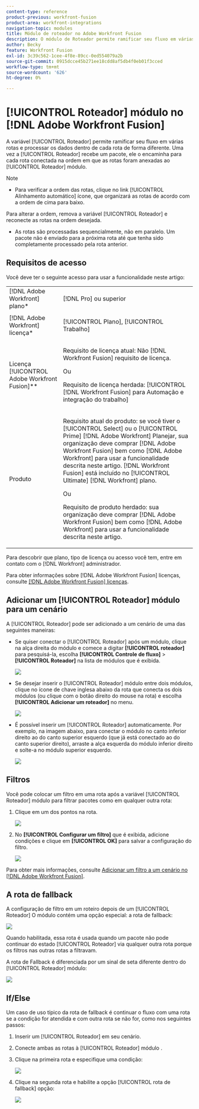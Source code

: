 ```yaml
---
content-type: reference
product-previous: workfront-fusion
product-area: workfront-integrations
navigation-topic: modules
title: Módulo de roteador no Adobe Workfront Fusion
description: O módulo de Roteador permite ramificar seu fluxo em várias rotas e processar os dados em cada rota de forma diferente. Depois que um módulo de roteador recebe um pacote, ele o encaminha para cada rota conectada na ordem em que as rotas foram anexadas ao módulo de roteador.
author: Becky
feature: Workfront Fusion
exl-id: 3c39c562-1cee-4f8e-89cc-0ed554079a2b
source-git-commit: 0915dcce45b271ee18cdd8af5db4f0eb01f3cced
workflow-type: tm+mt
source-wordcount: '626'
ht-degree: 0%

---
```


# [!UICONTROL Roteador] módulo no [!DNL Adobe Workfront Fusion]

A variável [!UICONTROL Roteador] permite ramificar seu fluxo em várias rotas e processar os dados dentro de cada rota de forma diferente. Uma vez a [!UICONTROL Roteador] recebe um pacote, ele o encaminha para cada rota conectada na ordem em que as rotas foram anexadas ao [!UICONTROL Roteador] módulo.

>[!NOTE]
>
>* Para verificar a ordem das rotas, clique no link [!UICONTROL Alinhamento automático] ícone, que organizará as rotas de acordo com a ordem de cima para baixo.
>
>  Para alterar a ordem, remova a variável [!UICONTROL Roteador] e reconecte as rotas na ordem desejada.
>
>* As rotas são processadas sequencialmente, não em paralelo. Um pacote não é enviado para a próxima rota até que tenha sido completamente processado pela rota anterior.
>



## Requisitos de acesso

Você deve ter o seguinte acesso para usar a funcionalidade neste artigo:

<table style="table-layout:auto">
 <col> 
 <col> 
 <tbody> 
  <tr> 
    <td role="rowheader">[!DNL Adobe Workfront] plano*</td> 
   <td> <p>[!DNL Pro] ou superior</p> </td> 
  </tr> 
  <tr data-mc-conditions=""> 
   <td role="rowheader">[!DNL Adobe Workfront] licença*</td> 
   <td> <p>[!UICONTROL Plano], [!UICONTROL Trabalho]</p> </td> 
  </tr> 
  <tr> 
   <td role="rowheader">Licença [!UICONTROL Adobe Workfront Fusion]**</td> 
   <td>
   <p>Requisito de licença atual: Não [!DNL Workfront Fusion] requisito de licença.</p>
   <p>Ou</p>
   <p>Requisito de licença herdada: [!UICONTROL [!DNL Workfront Fusion] para Automação e integração do trabalho] </p>
   </td> 
  </tr> 
  <tr> 
   <td role="rowheader">Produto</td> 
   <td>
   <p>Requisito atual do produto: se você tiver o [!UICONTROL Select] ou o [!UICONTROL Prime] [!DNL Adobe Workfront] Planejar, sua organização deve comprar [!DNL Adobe Workfront Fusion] bem como [!DNL Adobe Workfront] para usar a funcionalidade descrita neste artigo. [!DNL Workfront Fusion] está incluído no [!UICONTROL Ultimate] [!DNL Workfront] plano.</p>
   <p>Ou</p>
   <p>Requisito de produto herdado: sua organização deve comprar [!DNL Adobe Workfront Fusion] bem como [!DNL Adobe Workfront] para usar a funcionalidade descrita neste artigo.</p>
   </td> 
  </tr> 
 </tbody> 
</table>

Para descobrir que plano, tipo de licença ou acesso você tem, entre em contato com o [!DNL Workfront] administrador.

Para obter informações sobre [!DNL Adobe Workfront Fusion] licenças, consulte [[!DNL Adobe Workfront Fusion] licenças](../../workfront-fusion/get-started/license-automation-vs-integration.md).

## Adicionar um [!UICONTROL Roteador] módulo para um cenário

A [!UICONTROL Roteador] pode ser adicionado a um cenário de uma das seguintes maneiras:

* Se quiser conectar o [!UICONTROL Roteador] após um módulo, clique na alça direita do módulo e comece a digitar **[!UICONTROL roteador]** para pesquisá-la, escolha **[!UICONTROL Controle de fluxo]** > **[!UICONTROL Roteador]** na lista de módulos que é exibida.

  ![](assets/connect-the-router-350x108.png)

* Se desejar inserir o [!UICONTROL Roteador] módulo entre dois módulos, clique no ícone de chave inglesa abaixo da rota que conecta os dois módulos (ou clique com o botão direito do mouse na rota) e escolha **[!UICONTROL Adicionar um roteador]** no menu.

  ![](assets/insert-router-350x191.png)

* É possível inserir um [!UICONTROL Roteador] automaticamente. Por exemplo, na imagem abaixo, para conectar o módulo no canto inferior direito ao do canto superior esquerdo (que já está conectado ao do canto superior direito), arraste a alça esquerda do módulo inferior direito e solte-a no módulo superior esquerdo.

  ![](assets/insert-router-automatically-350x379.png)

## Filtros

Você pode colocar um filtro em uma rota após a variável [!UICONTROL Roteador] módulo para filtrar pacotes como em qualquer outra rota:

1. Clique em um dos pontos na rota.

   ![](assets/router-click-a-dot-in-route-350x339.png)

1. No **[!UICONTROL Configurar um filtro]** que é exibida, adicione condições e clique em **[!UICONTROL OK]** para salvar a configuração do filtro.

   ![](assets/set-up-a-filter-2-350x242.png)

Para obter mais informações, consulte [Adicionar um filtro a um cenário no [!DNL Adobe Workfront Fusion]](../../workfront-fusion/scenarios/add-a-filter-to-a-scenario.md).

## A rota de fallback

A configuração de filtro em um roteiro depois de um [!UICONTROL Roteador] O módulo contém uma opção especial: a rota de fallback:

![](assets/fallback-route-350x260.png)

Quando habilitada, essa rota é usada quando um pacote não pode continuar do estado [!UICONTROL Roteador] via qualquer outra rota porque os filtros nas outras rotas a filtravam.

A rota de Fallback é diferenciada por um sinal de seta diferente dentro do [!UICONTROL Roteador] módulo:

![](assets/arrow-sign-in-router-module-350x361.png)

## If/Else

Um caso de uso típico da rota de fallback é continuar o fluxo com uma rota se a condição for atendida e com outra rota se não for, como nos seguintes passos:

1. Inserir um [!UICONTROL Roteador] em seu cenário.
1. Conecte ambas as rotas à [!UICONTROL Roteador] módulo .
1. Clique na primeira rota e especifique uma condição:

   ![](assets/set-up-a-filter-2-350x242.png)

1. Clique na segunda rota e habilite a opção [!UICONTROL rota de fallback] opção:

   ![](assets/enable-fallback-route-option-350x238.png)
